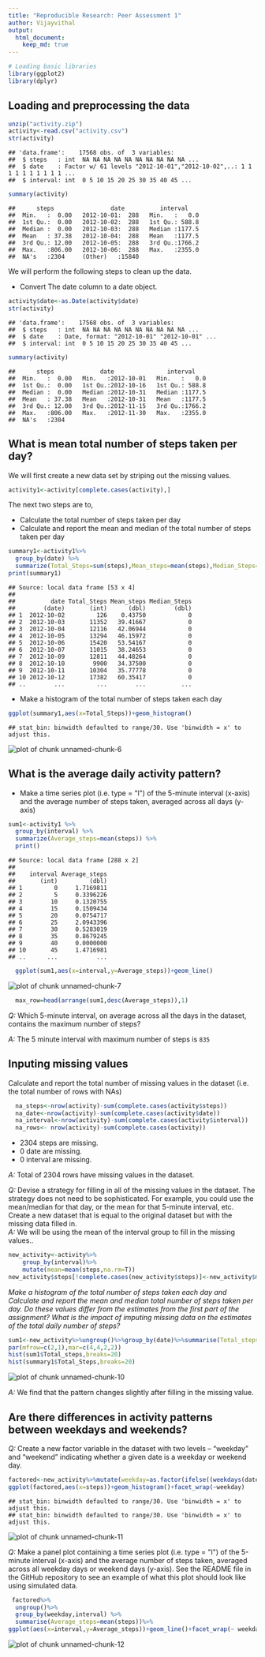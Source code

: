 ```yaml
---
title: "Reproducible Research: Peer Assessment 1"
author: Vijayvithal
output: 
  html_document:
    keep_md: true
---
```


```r
# Loading basic libraries
library(ggplot2)
library(dplyr)
```


## Loading and preprocessing the data

```r
unzip("activity.zip")
activity<-read.csv("activity.csv")
str(activity)
```

```
## 'data.frame':	17568 obs. of  3 variables:
##  $ steps   : int  NA NA NA NA NA NA NA NA NA NA ...
##  $ date    : Factor w/ 61 levels "2012-10-01","2012-10-02",..: 1 1 1 1 1 1 1 1 1 1 ...
##  $ interval: int  0 5 10 15 20 25 30 35 40 45 ...
```

```r
summary(activity)
```

```
##      steps                date          interval     
##  Min.   :  0.00   2012-10-01:  288   Min.   :   0.0  
##  1st Qu.:  0.00   2012-10-02:  288   1st Qu.: 588.8  
##  Median :  0.00   2012-10-03:  288   Median :1177.5  
##  Mean   : 37.38   2012-10-04:  288   Mean   :1177.5  
##  3rd Qu.: 12.00   2012-10-05:  288   3rd Qu.:1766.2  
##  Max.   :806.00   2012-10-06:  288   Max.   :2355.0  
##  NA's   :2304     (Other)   :15840
```
We will perform the following steps to clean up the data.

* Convert The date column to a date object.


```r
activity$date<-as.Date(activity$date)
str(activity)
```

```
## 'data.frame':	17568 obs. of  3 variables:
##  $ steps   : int  NA NA NA NA NA NA NA NA NA NA ...
##  $ date    : Date, format: "2012-10-01" "2012-10-01" ...
##  $ interval: int  0 5 10 15 20 25 30 35 40 45 ...
```

```r
summary(activity)
```

```
##      steps             date               interval     
##  Min.   :  0.00   Min.   :2012-10-01   Min.   :   0.0  
##  1st Qu.:  0.00   1st Qu.:2012-10-16   1st Qu.: 588.8  
##  Median :  0.00   Median :2012-10-31   Median :1177.5  
##  Mean   : 37.38   Mean   :2012-10-31   Mean   :1177.5  
##  3rd Qu.: 12.00   3rd Qu.:2012-11-15   3rd Qu.:1766.2  
##  Max.   :806.00   Max.   :2012-11-30   Max.   :2355.0  
##  NA's   :2304
```

## What is mean total number of steps taken per day?

We will first create a new data set by striping out the missing values.

```r
activity1<-activity[complete.cases(activity),]
```

The next two steps are to,

* Calculate the total number of steps taken per day
* Calculate and report the mean and median of the total number of steps taken per day

```r
summary1<-activity1%>%
  group_by(date) %>%
  summarize(Total_Steps=sum(steps),Mean_steps=mean(steps),Median_Steps=median(steps))
print(summary1)
```

```
## Source: local data frame [53 x 4]
## 
##          date Total_Steps Mean_steps Median_Steps
##        (date)       (int)      (dbl)        (dbl)
## 1  2012-10-02         126    0.43750            0
## 2  2012-10-03       11352   39.41667            0
## 3  2012-10-04       12116   42.06944            0
## 4  2012-10-05       13294   46.15972            0
## 5  2012-10-06       15420   53.54167            0
## 6  2012-10-07       11015   38.24653            0
## 7  2012-10-09       12811   44.48264            0
## 8  2012-10-10        9900   34.37500            0
## 9  2012-10-11       10304   35.77778            0
## 10 2012-10-12       17382   60.35417            0
## ..        ...         ...        ...          ...
```


* Make a histogram of the total number of steps taken each day

```r
ggplot(summary1,aes(x=Total_Steps))+geom_histogram()
```

```
## stat_bin: binwidth defaulted to range/30. Use 'binwidth = x' to adjust this.
```

![plot of chunk unnamed-chunk-6](figure/unnamed-chunk-6-1.png) 

## What is the average daily activity pattern?

* Make a time series plot (i.e. type = "l") of the 5-minute interval (x-axis) and the average number of steps taken, averaged across all days (y-axis)


```r
sum1<-activity1 %>%
  group_by(interval) %>%
  summarize(Average_steps=mean(steps)) %>%
  print()
```

```
## Source: local data frame [288 x 2]
## 
##    interval Average_steps
##       (int)         (dbl)
## 1         0     1.7169811
## 2         5     0.3396226
## 3        10     0.1320755
## 4        15     0.1509434
## 5        20     0.0754717
## 6        25     2.0943396
## 7        30     0.5283019
## 8        35     0.8679245
## 9        40     0.0000000
## 10       45     1.4716981
## ..      ...           ...
```

```r
  ggplot(sum1,aes(x=interval,y=Average_steps))+geom_line()
```

![plot of chunk unnamed-chunk-7](figure/unnamed-chunk-7-1.png) 

```r
  max_row=head(arrange(sum1,desc(Average_steps)),1)
```

 *Q:* Which 5-minute interval, on average across all the days in the dataset, contains the maximum number of steps?

 *A:* The 5 minute interval with maximum number of steps is  ``835``

## Inputing missing values


Calculate and report the total number of missing values in the dataset (i.e. the total number of rows with NAs)

```r
  na_steps<-nrow(activity)-sum(complete.cases(activity$steps))
  na_date<-nrow(activity)-sum(complete.cases(activity$date))
  na_interval<-nrow(activity)-sum(complete.cases(activity$interval))
  na_rows<- nrow(activity)-sum(complete.cases(activity))
```
* 2304 steps are missing.
* 0 date are missing.
* 0 interval are missing.

*A:* Total of 2304 rows have missing values in the dataset.

*Q:* Devise a strategy for filling in all of the missing values in the dataset. The strategy does not need to be sophisticated. For example, you could use the mean/median for that day, or the mean for that 5-minute interval, etc. Create a new dataset that is equal to the original dataset but with the missing data filled in.  
*A:* We will be using the mean of the interval group to fill in the missing values..


```r
new_activity<-activity%>%
    group_by(interval)%>%
    mutate(mean=mean(steps,na.rm=T))
new_activity$steps[!complete.cases(new_activity$steps)]<-new_activity$mean[!complete.cases(new_activity$steps)]
```



*Make a histogram of the total number of steps taken each day and Calculate and report the mean and median total number of steps taken per day. Do these values differ from the estimates from the first part of the assignment? What is the impact of imputing missing data on the estimates of the total daily number of steps?*



```r
sum1<-new_activity%>%ungroup()%>%group_by(date)%>%summarise(Total_steps=sum(steps),mean=mean(steps),median=median(steps))
par(mfrow=c(2,1),mar=c(4,4,2,2))
hist(sum1$Total_steps,breaks=20)
hist(summary1$Total_Steps,breaks=20)
```

![plot of chunk unnamed-chunk-10](figure/unnamed-chunk-10-1.png) 

*A:* We find that the pattern changes slightly after filling in the missing value.

## Are there differences in activity patterns between weekdays and weekends?

*Q:* Create a new factor variable in the dataset with two levels – “weekday” and “weekend” indicating whether a given date is a weekday or weekend day.


```r
factored<-new_activity%>%mutate(weekday=as.factor(ifelse((weekdays(date)=="Sunday"|weekdays(date)=="Saturday"),"Weekend","Weekday")))
ggplot(factored,aes(x=steps))+geom_histogram()+facet_wrap(~weekday)
```

```
## stat_bin: binwidth defaulted to range/30. Use 'binwidth = x' to adjust this.
## stat_bin: binwidth defaulted to range/30. Use 'binwidth = x' to adjust this.
```

![plot of chunk unnamed-chunk-11](figure/unnamed-chunk-11-1.png) 

*Q:* Make a panel plot containing a time series plot (i.e. type = "l") of the 5-minute interval (x-axis) and the average number of steps taken, averaged across all weekday days or weekend days (y-axis). See the README file in the GitHub repository to see an example of what this plot should look like using simulated data.

```r
 factored%>%
  ungroup()%>%
  group_by(weekday,interval) %>%
  summarise(Average_steps=mean(steps))%>%
ggplot(aes(x=interval,y=Average_steps))+geom_line()+facet_wrap(~ weekday)
```

![plot of chunk unnamed-chunk-12](figure/unnamed-chunk-12-1.png) 
